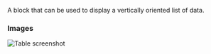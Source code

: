 A block that can be used to display a vertically oriented list of data.

### Images

![Table screenshot](https://gitlab.com/appsemble/appsemble/-/raw/0.32.1-test.9/config/assets/list.png)
